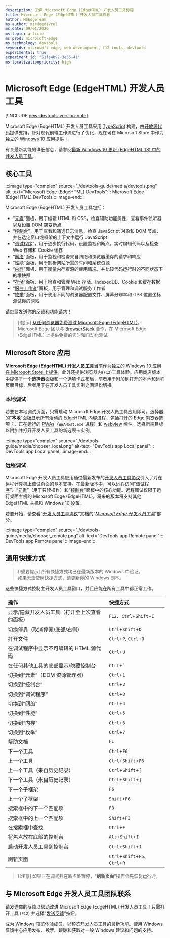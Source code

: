 ```yaml
---
description: 了解 Microsoft Edge (EdgeHTML) 开发人员工具标题
title: Microsoft Edge (EdgeHTML) 开发人员工具作者
author: MSEdgeTeam
ms.author: msedgedevrel
ms.date: 09/01/2020
ms.topic: article
ms.prod: microsoft-edge
ms.technology: devtools
keywords: microsoft edge, web development, f12 tools, devtools
experimental: true
experiment_id: "51fe4b97-3e55-41"
ms.localizationpriority: high
---
```


# Microsoft Edge (EdgeHTML) 开发人员工具  

[!INCLUDE [new-devtools-version-note](includes/new-devtools-version-note.md)]  

Microsoft Edge (EdgeHTML) 开发人员工具采用 [TypeScript][TypeScriptIndex] 构建，由[开放源代码][GithubMicrosoftChakracore]提供支持，针对现代前端工作流进行了优化，现在可在 Microsoft Store 中作为[独立的 Windows 10 应用][MicrosoftStoreEdgeDevtoolsPreview]提供！  

有关最新功能的详细信息，请参阅[最新 Windows 10 更新 (EdgeHTML 18) 中的开发人员工具][DevtoolsGuideEdgehtmlWhatsnew]。  

## 核心工具  

:::image type="complex" source="./devtools-guide/media/devtools.png" alt-text="Microsoft Edge (EdgeHTML) DevTools":::
  Microsoft Edge (EdgeHTML) DevTools
:::image-end:::

<!--![Microsoft Edge \(EdgeHTML\) DevTools][ImageDevtoolsEdgehtml]  -->  

Microsoft Edge (EdgeHTML) 开发人员工具包括：  

*   “[元素][DevtoolsGuideEdgehtmlElements]”面板，用于编辑 HTML 和 CSS，检查辅助功能属性，查看事件侦听器以及设置 DOM 突变断点  
*   “[控制台][DevtoolsGuideEdgehtmlConsole]”，用于查看和筛选日志消息，检查 JavaScript 对象和 DOM 节点，并在选定窗口或框架的上下文中运行 JavaScript  
*   “[调试程序][DevtoolsGuideEdgehtmlDebugger]”，用于逐步执行代码，设置监视和断点，实时编辑代码以及检查 Web 存储和 Cookie 缓存  
*   “[网络][DevtoolsGuideEdgehtmlNetwork]”面板，用于监视和检查来自网络和浏览器缓存的请求和响应  
*   “[性能][DevtoolsGuideEdgehtmlPerformance]”面板，用于剖析网站所需的时间和系统资源  
*   “[内存][DevtoolsGuideEdgehtmlMemory]”面板，用于衡量内存资源的使用情况，并比较代码运行时的不同状态下的堆快照  
*   “[存储][DevtoolsGuideEdgehtmlStorage]”面板，用于检查和管理 Web 存储、IndexedDB、Cookie 和缓存数据  
*   “[服务工作者][DevtoolsGuideEdgehtmlServiceworkers]”面板，用于管理和调试服务工作者  
*   “[枚举][DevtoolsGuideEdgehtmlEmulation]”面板，用于使用不同的浏览器配置文件、屏幕分辨率和 GPS 位置坐标测试你的网站  

请继续发送你的[反馈和功能请求](#getting-in-touch-with-the-microsoft-edge-devtools-team)！  

> [!提示]
> [从任何浏览器免费测试 Microsoft Edge (EdgeHTML)][BrowserstackEdgehtml]。  
> Microsoft Edge 团队与 [BrowserStack][BrowserstackEdgehtml] 合作，在 Microsoft Edge (EdgeHTML) 上提供免费的实时和自动化测试。  

## Microsoft Store 应用  

**Microsoft Edge (EdgeHTML) 开发人员工具**[当前][DevtoolsGuideEdgehtmlWhatsnew]作为独立的 [Windows 10 应用在 Microsoft Store 上提供][MicrosoftStoreEdgeDevtoolsPreview]，此外还提供浏览器内(`F12`)工具体验。应用商店版本中提供了一个**选择器**面板和一个选项卡式布局，前者用于附加到打开的本地和远程页面目标，后者用于在开发人员工具实例之间轻松切换。  

### 本地调试  

若要在本地调试页面，只需启动 Microsoft Edge 开发人员工具应用即可。选择器的“**本地**”面板显示所有活动的 EdgeHTML 内容进程，包括打开的 Edge 浏览器选项卡、正在运行的 [PWAs][PwasEdgehtmlIndex]（`WWAHost.exe` 进程）和 [webview][HostingWebview] 控件。选择所需目标以附加并打开开发人员工具的新选项卡实例。  

:::image type="complex" source="./devtools-guide/media/chooser_local.png" alt-text="DevTools app Local panel":::
  DevTools app Local panel
:::image-end:::

<!--![DevTools app Local panel][ImageDevtoolsGuideEdgehtmlChooselocal]  -->  

### 远程调试  

Microsoft Edge 开发人员工具应用通过最新发布的[开发人员工具协议][DevtoolsProtocolEdgehtmlIndex]引入了对在远程计算机上调试页面的基本支持。在最新版本中，可以远程访问“[调试程序][DevtoolsGuideEdgehtmlDebugger]”、“[元素][DevtoolsGuideEdgehtmlElements]”（用于只读操作）和“[控制台][DevtoolsGuideEdgehtmlConsole]”面板中的核心功能。远程调试仅限于运行桌面主机的 Microsoft Edge (EdgeHTML)，将来的版本将支持其他 EdgeHTML 主机和 Windows 10 设备。  

若要开始，请查看“[开发人员工具协议][DevtoolsProtocolEdgehtmlIndex]”文档的“[*Microsoft Edge 开发人员工具*][DevtoolsProtocolEdgehtmlClientsEdgePreview]”部分。  

:::image type="complex" source="./devtools-guide/media/chooser_remote.png" alt-text="DevTools app Remote panel":::
  DevTools app Remote panel
:::image-end:::

<!--![DevTools app Remote panel][ImageDevtoolsGuideEdgehtmlRemote]  -->  

## 通用快捷方式  

> [!重要提示]
> 所有快捷方式均已在最新版本的 Windows 中验证。  
> 如果无法使用快捷方式，请更新你的 Windows 副本。  

这些快捷方式控制主开发人员工具窗口，并且应能在所有工具中都正常工作。  

| 操作 |快捷方式 |  
|:--- |:--- |  
| 显示/隐藏开发人员工具（打开至上次查看的面板）| `F12`、`Ctrl`+`Shift`+`I` |  
| 切换停靠（取消停靠/底部/右侧）| `Ctrl`+`Shift`+`D` |  
| 打开文件 | `Ctrl`+`P`, `Ctrl`+`O` |  
| 在调试程序中显示不可编辑的 HTML 源代码 | `Ctrl`+`U` |  
| 在任何其他工具的底部显示/隐藏控制台 | `Ctrl`+`` ` `` |  
| 切换到“元素”（DOM 资源管理器）| `Ctrl`+`1` ||  
| 切换到“控制台”| `Ctrl`+`2` |  
| 切换到“调试程序”| `Ctrl`+`3` |  
| 切换到“网络”| `Ctrl`+`4` |  
| 切换到“性能”| `Ctrl`+`5` |  
| 切换到“内存”| `Ctrl`+`6` |  
| 切换到“枚举”| `Ctrl`+`7` |  
| 帮助文档 | `F1` |  
| 下一个工具 | `Ctrl`+`F6` |  
| 上一个工具 | `Ctrl`+`Shift`+`F6` |  
| 上一个工具（来自历史记录）| `Ctrl`+`Shift`+`[` |  
| 下一个工具（来自历史记录）| `Ctrl`+`Shift`+`]` |  
| 下一个子框架 | `F6` |  
| 上一个子框架 | `Shift`+`F6` |  
| 搜索框中的下一个匹配项 | `F3` |  
| 搜索框中的上一个匹配项 | `Shift`+`F3` |  
| 在搜索框中查找 | `Ctrl`+`F` |  
| 将焦点放在底部的控制台 | `Alt`+`Shift`+`I` |  
| 启动开发人员工具到控制台 | `Ctrl`+`Shift`+`J` |  
| 刷新页面 | `Ctrl`+`Shift`+`F5`、`Ctrl`+`R` |  

> [!注意]
> 如果正在调试并在断点处暂停，“**刷新页面**”操作会先恢复运行时。  

## 与 Microsoft Edge 开发人员工具团队联系  

请发送你的反馈以帮助改进 Microsoft Edge (EdgeHTML) 开发人员工具！只需打开工具 (`F12`) 并选择“[发送反馈](#microsoft-edge-edgehtml-developer-tools)”按钮。  

成为 [Windows 预览体验成员][WindowsInsiderProgram]，以预览[开发人员工具的最新功能][DevtoolsGuideEdgehtmlWhatsnew]。使用 Windows 反馈中心应用发布、投票、跟踪和获取对一般 Windows 建议和问题的支持。  

<!-- image links  -->  

<!--[ImageDevtoolsEdgehtml]: /microsoft-edge/devtools-guide/media/devtools.png "Microsoft Edge (EdgeHTML) DevTools"  -->  
<!--[ImageDevtoolsGuideEdgehtmlChooselocal]: /microsoft-edge/devtools-guide/media/chooser_local.png "DevTools app Local panel"  -->  
<!--[ImageDevtoolsGuideEdgehtmlRemote]: /microsoft-edge/devtools-guide/media/chooser_remote.png "DevTools app Remote panel"  -->  

<!-- links  -->  

[DevtoolsGuideEdgehtmlConsole]: /microsoft-edge/devtools-guide/console "控制台"  
[DevtoolsGuideEdgehtmlDebugger]: /microsoft-edge/devtools-guide/debugger "调试程序"  
[DevtoolsGuideEdgehtmlElements]: /microsoft-edge/devtools-guide/elements "元素"  
[DevtoolsGuideEdgehtmlEmulation]: /microsoft-edge/devtools-guide/emulation "枚举"  
[DevtoolsGuideEdgehtmlMemory]: /microsoft-edge/devtools-guide/memory "内存"  
[DevtoolsGuideEdgehtmlNetwork]: /microsoft-edge/devtools-guide/network "网络"  
[DevtoolsGuideEdgehtmlPerformance]: /microsoft-edge/devtools-guide/performance "性能"  
[DevtoolsGuideEdgehtmlServiceworkers]: /microsoft-edge/devtools-guide/service-workers "服务工作者"  
[DevtoolsGuideEdgehtmlStorage]: /microsoft-edge/devtools-guide/storage "存储"  
[DevtoolsGuideEdgehtmlWhatsnew]: /microsoft-edge/devtools-guide/whats-new "最新 Windows 10 更新 (EdgeHTML 18) 中的开发人员工具"  
[DevtoolsProtocolEdgehtmlIndex]: /microsoft-edge/devtools-protocol/index "Microsoft Edge (EdgeHTML) 开发人员工具协议"  
[DevtoolsProtocolEdgehtmlClientsEdgePreview]: /microsoft-edge/devtools-protocol/0.1/clients.md#microsoft-edge-devtools-preview "Microsoft Edge 开发人员工具预览版 - 开发人员工具协议客户端"  
[HostingWebview]: /microsoft-edge/hosting/webview "Windows 10 应用的 Web 视图 (EdgeHTML)"  
[PwasEdgehtmlIndex]: /microsoft-edge/progressive-web-apps-edgehtml/index "Windows 上的渐进式 Web 应用 (EdgeHTML)"  

[MicrosoftStoreEdgeDevtoolsPreview]: https://www.microsoft.com/store/p/microsoft-edge-devtools-preview/9mzbfrmz0mnj "Microsoft Edge 开发人员工具预览版"  

[WindowsInsiderProgram]: https://insider.windows.com "Windows 预览体验计划"  

[BrowserstackEdgehtml]: https://www.browserstack.com/test-on-microsoft-edge-browser "Microsoft Edge 浏览器免费测试 | BrowserStack"  

[GithubMicrosoftChakracore]: https://github.com/Microsoft/ChakraCore "microsoft/ChakraCore | GitHub"  

[TypeScriptIndex]: https://www.typescriptlang.org "TypeScript"  
